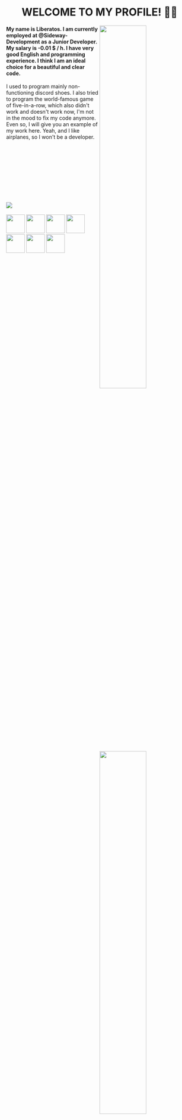 <h1 align="center"><b>WELCOME TO MY PROFILE! 👋🏽</b></h1>

<a href="https://discord.com/users/471020198040829953">
    <img align="right" width="50%" src="https://lanyard-profile-readme.vercel.app/api/471020198040829953"/>
</a>
<img align="right" width="50%" src="https://github-readme-stats.vercel.app/api/top-langs/?username=liberatos278&layout=compact&theme=react">
<div align="left" width="50%" height="300px">
    <h4> My name is Liberatos. I am currently employed at @Sideway-Development as a Junior Developer. My salary is -0.01 $ / h. I have very good English and programming experience. I think I am an ideal choice for a beautiful and clear code. </h4>
    <p>I used to program mainly non-functioning discord shoes. I also tried to program the world-famous game of five-in-a-row, which also didn't work and doesn't work now, I'm not in the mood to fix my code anymore. Even so, I will give you an example of my work here. Yeah, and I like airplanes, so I won't be a developer.</p><br/><br/><br/>
    <br/><br/><br/><br/><br/><br/>
    <img src="https://hits.seeyoufarm.com/api/count/incr/badge.svg?url=https%3A%2F%2Fgithub.com%2Fliberatos278&count_bg=%2316A4DB&title_bg=%23555555&icon=&icon_color=%23E7E7E7&title=Views&edge_flat=true"/>
    <br/><br/>
    <img width="50px" height="50px" src="https://i.imgur.com/7G6mFKP.png"/>
    <img width="50px" height="50px" src="https://i.imgur.com/oyqVuKu.png"/>
    <img width="50px" height="50px" src="https://i.imgur.com/tKwz5WP.png"/>
    <img width="50px" height="50px" src="https://i.imgur.com/IBxdTqk.png"/>
    <img width="50px" height="50px" src="https://i.imgur.com/eN6l7pb.png"/>
    <img width="50px" height="50px" src="https://i.imgur.com/lzj8miI.png"/>
    <img width="50px" height="50px" src="https://i.imgur.com/0StN0Pz.png"/>
</div>
